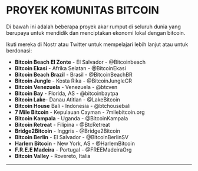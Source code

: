 # PROYEK KOMUNITAS BITCOIN
Di bawah ini adalah beberapa proyek akar rumput di seluruh
dunia yang berupaya untuk mendidik dan menciptakan
ekonomi lokal dengan bitcoin.

Ikuti mereka di Nostr atau Twitter untuk mempelajari lebih lanjut atau untuk
berdonasi:

* **Bitcoin Beach El Zonte** - El Salvador - @Bitcoinbeach
* **Bitcoin Ekasi** - Afrika Selatan - @BitcoinEkasi
* **Bitcoin Beach Brazil** - Brasil - @BitcoinBeachBR
* **Bitcoin Jungle** - Kosta Rika - @BitcoinJungleCR
* **Bitcoin Venezuela** - Venezuela - @btcven
* **Bitcoin Bay** - Florida, AS - @bitcoinbaytpa
* **Bitcoin Lake**- Danau Atitlan - @LakeBitcoin
* **Bitcoin House** Bali - Indonesia - @btchousebali
* **7 Mile Bitcoin** - Kepulauan Cayman - 7milebitcoin.org
* **Bitcoin Kampala** - Uganda - @BitcoinKampala
* **Bitcoin Retreat** - Filipina - @BtcRetreat
* **Bridge2Bitcoin** - Inggris - @Bridge2Bitcoin
* **Bitcoin Berlin** - El Salvador - @BitcoinBerlinSV
* **Harlem Bitcoin** - New York, AS - @HarlemBitcoin
* **F.R.E.E Madeira** - Portugal - @FREEMadeiraOrg
* **Bitcoin Valley** - Rovereto, Italia

---
